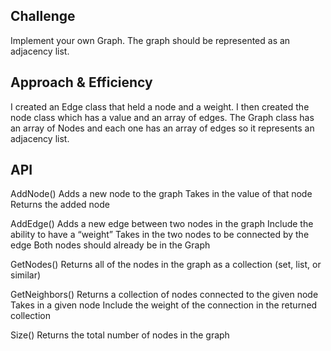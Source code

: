 

## Challenge
Implement your own Graph. The graph should be represented as an adjacency list.

## Approach & Efficiency
I created an Edge class that held a node and a weight. I then created the node class which has a value and an array of edges. The Graph class has an array of Nodes and each one has an array of edges so it represents an adjacency list.

## API
AddNode()
Adds a new node to the graph
Takes in the value of that node
Returns the added node

AddEdge()
Adds a new edge between two nodes in the graph
Include the ability to have a “weight”
Takes in the two nodes to be connected by the edge
Both nodes should already be in the Graph

GetNodes()
Returns all of the nodes in the graph as a collection (set, list, or similar)

GetNeighbors()
Returns a collection of nodes connected to the given node
Takes in a given node
Include the weight of the connection in the returned collection

Size()
Returns the total number of nodes in the graph